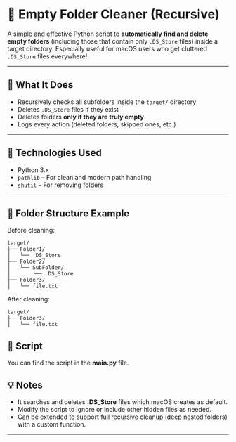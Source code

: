 # 🧹 Empty Folder Cleaner (Recursive) 

A simple and effective Python script to **automatically find and delete empty folders** (including those that contain only `.DS_Store` files) inside a target directory. Especially useful for macOS users who get cluttered `.DS_Store` files everywhere!

---

## 🔧 What It Does

- Recursively checks all subfolders inside the `target/` directory
- Deletes `.DS_Store` files if they exist
- Deletes folders **only if they are truly empty**
- Logs every action (deleted folders, skipped ones, etc.)

---

## 🐍 Technologies Used

- Python 3.x
- `pathlib` – For clean and modern path handling
- `shutil` – For removing folders

---

## 📁 Folder Structure Example

Before cleaning:
```
target/
├── Folder1/
│   └── .DS_Store
├── Folder2/
│   └── SubFolder/
│       └── .DS_Store
├── Folder3/
│   └── file.txt
```

After cleaning:
```
target/
├── Folder3/
│   └── file.txt
```


## 📜 Script

You can find the script in the **main.py** file.



## 💡 Notes

- It searches and deletes **.DS_Store** files which macOS creates as default.
- Modify the script to ignore or include other hidden files as needed.
- Can be extended to support full recursive cleanup (deep nested folders) with a custom function.


---

